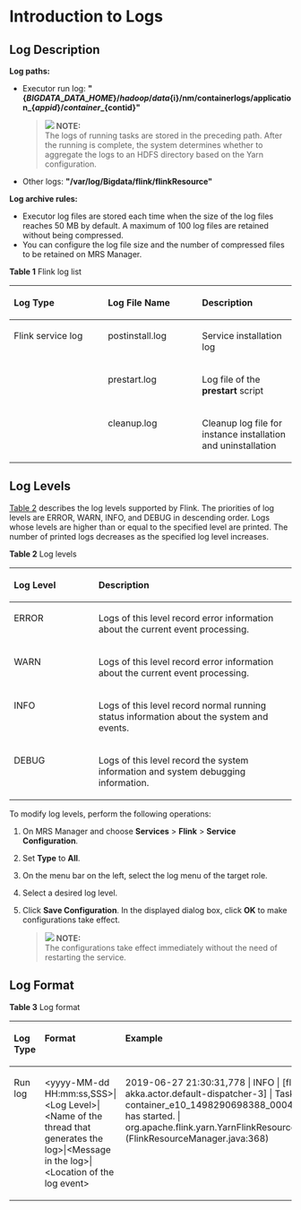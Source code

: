 # Introduction to Logs<a name="EN-US_TOPIC_0221415092"></a>

## Log Description<a name="section8415510499"></a>

**Log paths:**

-   Executor run log:  **"$\{BIGDATA\_DATA\_HOME\}/hadoop/data$\{i\}/nm/containerlogs/application\_$\{appid\}/container\_\{$contid\}"**

    >![](/images/icon-note.gif) **NOTE:**   
    >The logs of running tasks are stored in the preceding path. After the running is complete, the system determines whether to aggregate the logs to an HDFS directory based on the Yarn configuration.  

-   Other logs:  **"/var/log/Bigdata/flink/flinkResource"**

**Log archive rules:**

-   Executor log files are stored each time when the size of the log files reaches 50 MB by default. A maximum of 100 log files are retained without being compressed.
-   You can configure the log file size and the number of compressed files to be retained on MRS Manager.

**Table  1**  Flink log list

<a name="table4827184413920"></a>
<table><thead align="left"><tr id="row12866174413911"><th class="cellrowborder" valign="top" width="33.333333333333336%" id="mcps1.2.4.1.1"><p id="p38337129917"><a name="p38337129917"></a><a name="p38337129917"></a><strong id="en-us_topic_0026827806_b5757001183651"><a name="en-us_topic_0026827806_b5757001183651"></a><a name="en-us_topic_0026827806_b5757001183651"></a>Log Type</strong></p>
</th>
<th class="cellrowborder" valign="top" width="33.333333333333336%" id="mcps1.2.4.1.2"><p id="p1083318121914"><a name="p1083318121914"></a><a name="p1083318121914"></a><strong id="b1282183420919"><a name="b1282183420919"></a><a name="b1282183420919"></a>Log File Name</strong></p>
</th>
<th class="cellrowborder" valign="top" width="33.333333333333336%" id="mcps1.2.4.1.3"><p id="p083310122917"><a name="p083310122917"></a><a name="p083310122917"></a><strong id="b151793617920"><a name="b151793617920"></a><a name="b151793617920"></a>Description</strong></p>
</th>
</tr>
</thead>
<tbody><tr id="row1786744410910"><td class="cellrowborder" rowspan="3" valign="top" width="33.333333333333336%" headers="mcps1.2.4.1.1 "><p id="p986774415915"><a name="p986774415915"></a><a name="p986774415915"></a>Flink service log</p>
</td>
<td class="cellrowborder" valign="top" width="33.333333333333336%" headers="mcps1.2.4.1.2 "><p id="p2086734412916"><a name="p2086734412916"></a><a name="p2086734412916"></a>postinstall.log</p>
</td>
<td class="cellrowborder" valign="top" width="33.333333333333336%" headers="mcps1.2.4.1.3 "><p id="p1867444492"><a name="p1867444492"></a><a name="p1867444492"></a>Service installation log</p>
</td>
</tr>
<tr id="row186712441916"><td class="cellrowborder" valign="top" headers="mcps1.2.4.1.1 "><p id="p2867134418910"><a name="p2867134418910"></a><a name="p2867134418910"></a>prestart.log</p>
</td>
<td class="cellrowborder" valign="top" headers="mcps1.2.4.1.2 "><p id="p10867144994"><a name="p10867144994"></a><a name="p10867144994"></a>Log file of the <strong id="b184696111484"><a name="b184696111484"></a><a name="b184696111484"></a>prestart</strong> script</p>
</td>
</tr>
<tr id="row6867194417919"><td class="cellrowborder" valign="top" headers="mcps1.2.4.1.1 "><p id="p158671744198"><a name="p158671744198"></a><a name="p158671744198"></a>cleanup.log</p>
</td>
<td class="cellrowborder" valign="top" headers="mcps1.2.4.1.2 "><p id="p13867164410915"><a name="p13867164410915"></a><a name="p13867164410915"></a>Cleanup log file for instance installation and uninstallation</p>
</td>
</tr>
</tbody>
</table>

## Log Levels<a name="section19463015192"></a>

[Table 2](#table63318572917)  describes the log levels supported by Flink. The priorities of log levels are ERROR, WARN, INFO, and DEBUG in descending order. Logs whose levels are higher than or equal to the specified level are printed. The number of printed logs decreases as the specified log level increases.

**Table  2**  Log levels

<a name="table63318572917"></a>
<table><thead align="left"><tr id="row12721657892"><th class="cellrowborder" valign="top" width="30%" id="mcps1.2.3.1.1"><p id="p1202134412918"><a name="p1202134412918"></a><a name="p1202134412918"></a><strong id="b842352706145743"><a name="b842352706145743"></a><a name="b842352706145743"></a>Log Level</strong></p>
</th>
<th class="cellrowborder" valign="top" width="70%" id="mcps1.2.3.1.2"><p id="p3202544891"><a name="p3202544891"></a><a name="p3202544891"></a><strong id="b14022601216"><a name="b14022601216"></a><a name="b14022601216"></a>Description</strong></p>
</th>
</tr>
</thead>
<tbody><tr id="row107314575911"><td class="cellrowborder" valign="top" width="30%" headers="mcps1.2.3.1.1 "><p id="p57314576913"><a name="p57314576913"></a><a name="p57314576913"></a>ERROR</p>
</td>
<td class="cellrowborder" valign="top" width="70%" headers="mcps1.2.3.1.2 "><p id="p117385719912"><a name="p117385719912"></a><a name="p117385719912"></a>Logs of this level record error information about the current event processing.</p>
</td>
</tr>
<tr id="row0733571398"><td class="cellrowborder" valign="top" width="30%" headers="mcps1.2.3.1.1 "><p id="p1731557595"><a name="p1731557595"></a><a name="p1731557595"></a>WARN</p>
</td>
<td class="cellrowborder" valign="top" width="70%" headers="mcps1.2.3.1.2 "><p id="p1273185720917"><a name="p1273185720917"></a><a name="p1273185720917"></a>Logs of this level record error information about the current event processing.</p>
</td>
</tr>
<tr id="row4733571694"><td class="cellrowborder" valign="top" width="30%" headers="mcps1.2.3.1.1 "><p id="p9737578914"><a name="p9737578914"></a><a name="p9737578914"></a>INFO</p>
</td>
<td class="cellrowborder" valign="top" width="70%" headers="mcps1.2.3.1.2 "><p id="p073155711910"><a name="p073155711910"></a><a name="p073155711910"></a>Logs of this level record normal running status information about the system and events.</p>
</td>
</tr>
<tr id="row177320571996"><td class="cellrowborder" valign="top" width="30%" headers="mcps1.2.3.1.1 "><p id="p197319571492"><a name="p197319571492"></a><a name="p197319571492"></a>DEBUG</p>
</td>
<td class="cellrowborder" valign="top" width="70%" headers="mcps1.2.3.1.2 "><p id="p137345716911"><a name="p137345716911"></a><a name="p137345716911"></a>Logs of this level record the system information and system debugging information.</p>
</td>
</tr>
</tbody>
</table>

To modify log levels, perform the following operations:

1.  On MRS Manager and choose  **Services**  \>  **Flink**  \>  **Service Configuration**.
2.  Set  **Type**  to  **All**.
3.  On the menu bar on the left, select the log menu of the target role.
4.  Select a desired log level.
5.  Click  **Save Configuration**. In the displayed dialog box, click  **OK**  to make configurations take effect.

    >![](/images/icon-note.gif) **NOTE:**   
    >The configurations take effect immediately without the need of restarting the service.  


## Log Format<a name="section1435319261199"></a>

**Table  3**  Log format

<a name="table131491213116"></a>
<table><thead align="left"><tr id="row12149112191110"><th class="cellrowborder" valign="top" width="33.33333333333333%" id="mcps1.2.4.1.1"><p id="p683323501119"><a name="p683323501119"></a><a name="p683323501119"></a><strong id="b519329181512"><a name="b519329181512"></a><a name="b519329181512"></a>Log Type</strong></p>
</th>
<th class="cellrowborder" valign="top" width="33.33333333333333%" id="mcps1.2.4.1.2"><p id="p13833173514110"><a name="p13833173514110"></a><a name="p13833173514110"></a><strong id="b936712589816"><a name="b936712589816"></a><a name="b936712589816"></a>Format</strong></p>
</th>
<th class="cellrowborder" valign="top" width="33.33333333333333%" id="mcps1.2.4.1.3"><p id="p183373591114"><a name="p183373591114"></a><a name="p183373591114"></a><strong id="b1741321117158"><a name="b1741321117158"></a><a name="b1741321117158"></a>Example</strong></p>
</th>
</tr>
</thead>
<tbody><tr id="row181507210112"><td class="cellrowborder" valign="top" width="33.33333333333333%" headers="mcps1.2.4.1.1 "><p id="p99601845151110"><a name="p99601845151110"></a><a name="p99601845151110"></a>Run log</p>
</td>
<td class="cellrowborder" valign="top" width="33.33333333333333%" headers="mcps1.2.4.1.2 "><p id="p10960114516118"><a name="p10960114516118"></a><a name="p10960114516118"></a>&lt;yyyy-MM-dd HH:mm:ss,SSS&gt;|&lt;Log Level&gt;|&lt;Name of the thread that generates the log&gt;|&lt;Message in the log&gt;|&lt;Location of the log event&gt;</p>
</td>
<td class="cellrowborder" valign="top" width="33.33333333333333%" headers="mcps1.2.4.1.3 "><p id="p996012457115"><a name="p996012457115"></a><a name="p996012457115"></a>2019-06-27 21:30:31,778 | INFO | [flink-akka.actor.default-dispatcher-3] | TaskManager container_e10_1498290698388_0004_02_000007 has started. | org.apache.flink.yarn.YarnFlinkResourceManager (FlinkResourceManager.java:368)</p>
</td>
</tr>
</tbody>
</table>

